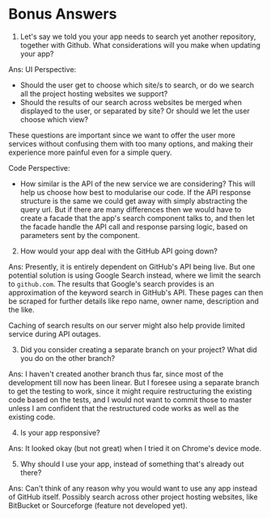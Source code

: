 # Bonus Answers

1) Let's say we told you your app needs to search yet another repository, together with Github. What considerations will you make when updating your app?

Ans: 
UI Perspective: 
- Should the user get to choose which site/s to search, or do we search all the project hosting websites we support?
- Should the results of our search across websites be merged when displayed to the user, or separated by site? Or should we let the user choose which view?

These questions are important since we want to offer the user more services without confusing them with too many options, and making their experience more painful even for a simple query.

Code Perspective:
- How similar is the API of the new service we are considering? This will help us choose how best to modularise our code. If the API response structure is the same we could get away with simply abstracting the query url. But if there are many differences then we would have to create a facade that the app's search component talks to, and then let the facade handle the API call and response parsing logic, based on parameters sent by the component.

2) How would your app deal with the GitHub API going down?

Ans: Presently, it is entirely dependent on GitHub's API being live. But one potential solution is using Google Search instead, where we limit the search to `github.com`. The results that Google's search provides is an approximation of the keyword search in GitHub's API. These pages can then be scraped for further details like repo name, owner name, description and the like.

Caching of search results on our server might also help provide limited service during API outages.

3) Did you consider creating a separate branch on your project? What did you do on the other branch?

Ans: I haven't created another branch thus far, since most of the development till now has been linear. But I foresee using a separate branch to get the testing to work, since it might require restructuring the existing code based on the tests, and I would not want to commit those to master unless I am confident that the restructured code works as well as the existing code.

4) Is your app responsive?

Ans: It looked okay (but not great) when I tried it on Chrome's device mode.

5) Why should I use your app, instead of something that's already out there?

Ans: Can't think of any reason why you would want to use any app instead of GitHub itself. Possibly search across other project hosting websites, like BitBucket or Sourceforge (feature not developed yet).